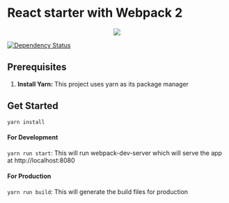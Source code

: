 # React starter with Webpack 2
<p align="center"><img src="https://geeks.wego.com/content/images/2015/12/react-webpack-1.png"/></p>

[![Dependency Status](https://david-dm.org/ncoi/webpack2-react-starter.svg?style=flat-square)](https://david-dm.org/ncoi/webpack2-react-starter)

## Prerequisites
1. **Install Yarn:** This project uses yarn as its package manager

## Get Started
`yarn install`

#### For Development
`yarn run start`: This will run webpack-dev-server which will serve the app at http://localhost:8080

#### For Production
`yarn run build`: This will generate the build files for production
